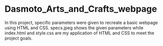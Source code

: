 # Dasmoto_Arts_and_Crafts_webpage
In this project, specific parameters were given to recreate a basic webpage using HTML and CSS. specs.jpeg shows the given parameters while index.html and style.css are my application of HTML and CSS to meet the project goals.
